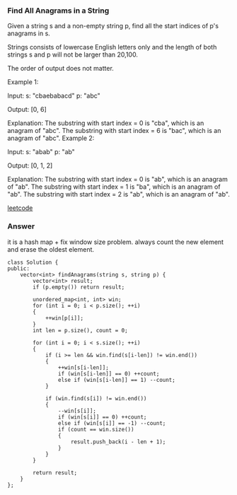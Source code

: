 ### Find All Anagrams in a String
Given a string s and a non-empty string p, find all the start indices of p's anagrams in s.

Strings consists of lowercase English letters only and the length of both strings s and p will not be larger than 20,100.

The order of output does not matter.

Example 1:

Input:
s: "cbaebabacd" p: "abc"

Output:
[0, 6]

Explanation:
The substring with start index = 0 is "cba", which is an anagram of "abc".
The substring with start index = 6 is "bac", which is an anagram of "abc".
Example 2:

Input:
s: "abab" p: "ab"

Output:
[0, 1, 2]

Explanation:
The substring with start index = 0 is "ab", which is an anagram of "ab".
The substring with start index = 1 is "ba", which is an anagram of "ab".
The substring with start index = 2 is "ab", which is an anagram of "ab".

[leetcode](https://leetcode.com/problems/find-all-anagrams-in-a-string/description/)

### Answer
it is a hash map + fix window size problem. always count the new element and erase the oldest element. 

	class Solution {
	public:
	    vector<int> findAnagrams(string s, string p) {
	        vector<int> result;
	        if (p.empty()) return result;
	        
	        unordered_map<int, int> win;
	        for (int i = 0; i < p.size(); ++i)
	        {
	            ++win[p[i]];
	        }
	        int len = p.size(), count = 0;
	    
	        for (int i = 0; i < s.size(); ++i)
	        {
	            if (i >= len && win.find(s[i-len]) != win.end())
	            {
	                ++win[s[i-len]];
	                if (win[s[i-len]] == 0) ++count;
	                else if (win[s[i-len]] == 1) --count;
	            }
	            
	            if (win.find(s[i]) != win.end())
	            {
	                --win[s[i]];
	                if (win[s[i]] == 0) ++count;
	                else if (win[s[i]] == -1) --count;
	                if (count == win.size())
	                {
	                    result.push_back(i - len + 1);
	                }
	            }
	        }
	        
	        return result;
	    }
	};
